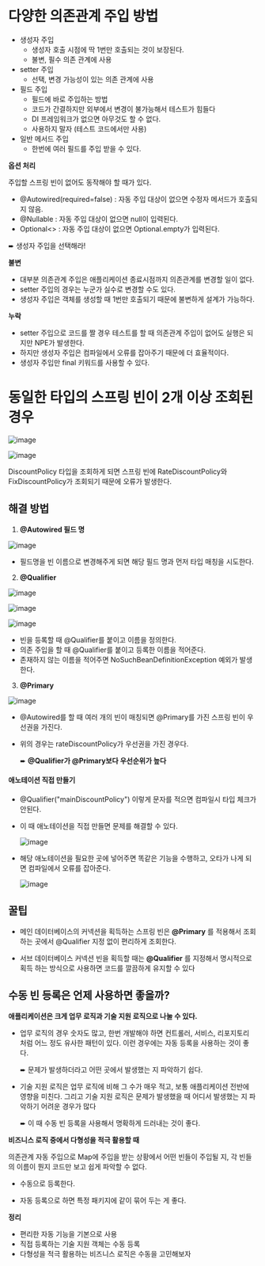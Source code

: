 # 다양한 의존관계 주입 방법

- 생성자 주입
  - 생성자 호출 시점에 딱 1번만 호출되는 것이 보장된다.
  - 불변, 필수 의존 관계에 사용
- setter 주입
  - 선택, 변경 가능성이 있는 의존 관계에 사용
- 필드 주입
  - 필드에 바로 주입하는 방법
  - 코드가 간결하지만 외부에서 변경이 불가능해서 테스트가 힘들다
  - DI 프레임워크가 없으면 아무것도 할 수 없다.
  - 사용하지 말자 (테스트 코드에서만 사용)
- 일반 메서드 주입
  - 한번에 여러 필드를 주입 받을 수 있다.



**옵션 처리**

주입할 스프링 빈이 없어도 동작해야 할 때가 있다.

- @Autowired(required=false) : 자동 주입 대상이 없으면 수정자 메서드가 호출되지 않음.
- @Nullable : 자동 주입 대상이 없으면 null이 입력된다.
- Optional<> : 자동 주입 대상이 없으면 Optional.empty가 입력된다.



 ➨ 생성자 주입을 선택해라!

**불변**

- 대부분 의존관계 주입은 애플리케이션 종료시점까지 의존관계를 변경할 일이 없다.
- setter 주입의 경우는 누군가 실수로 변경할 수도 있다.
- 생성자 주입은 객체를 생성할 때 1번만 호출되기 때문에 불변하게 설계가 가능하다.

**누락**

- setter 주입으로 코드를 짤 경우 테스트를 할 때 의존관계 주입이 없어도 실행은 되지만 NPE가 발생한다.
- 하지만 생성자 주입은 컴파일에서 오류를 잡아주기 때문에 더 효율적이다.
- 생성자 주입만 final 키워드를 사용할 수 있다.



# 동일한 타입의 스프링 빈이 2개 이상 조회된 경우

![image](https://user-images.githubusercontent.com/40904001/191476799-648042dc-44ce-4899-8f76-04ee6313ffbd.png)

![image](https://user-images.githubusercontent.com/40904001/191476878-06402c8b-dd80-4c73-9aed-95e788bd1771.png)

DiscountPolicy 타입을 조회하게 되면 스프링 빈에 RateDiscountPolicy와 FixDiscountPolicy가 조회되기 때문에 오류가 발생한다.

## 해결 방법

1. **@Autowired 필드 명**

![image](https://user-images.githubusercontent.com/40904001/191476384-d880773d-393c-4040-a355-e4abf567faa3.png)

- 필드명을 빈 이름으로 변경해주게 되면 해당 필드 명과 먼저 타입 매칭을 시도한다.

2. **@Qualifier**

![image](https://user-images.githubusercontent.com/40904001/191477914-a1336e96-0eb0-4b1e-baf3-f3af2a067f26.png)

![image](https://user-images.githubusercontent.com/40904001/191477972-3086ae1f-144c-49dc-86f1-87174d6635cf.png)

![image](https://user-images.githubusercontent.com/40904001/191478110-9eabe3cf-c87e-475a-9c16-c07b67bd18ab.png)

- 빈을 등록할 때 @Qualifier를 붙이고 이름을 정의한다.
- 의존 주입을 할 때 @Qualifier를 붙이고 등록한 이름을 적어준다.
- 존재하지 않는 이름을 적어주면 NoSuchBeanDefinitionException 예외가 발생한다.



3. **@Primary**

![image](https://user-images.githubusercontent.com/40904001/191478658-86d587e6-897a-4c63-9e56-0791ac2a2a4c.png)

- @Autowired를 할 때 여러 개의 빈이 매칭되면 @Primary를 가진 스프링 빈이 우선권을 가진다.

- 위의 경우는 rateDiscountPolicy가 우선권을 가진 경우다.



  ➨ **@Qualifier가 @Primary보다 우선순위가 높다**



#### 애노테이션 직접 만들기

- @Qualifier("mainDiscountPolicy") 이렇게 문자를 적으면 컴파일시 타입 체크가 안된다.

- 이 때 애노테이션을 직접 만들면 문제를 해결할 수 있다.

  ![image](https://user-images.githubusercontent.com/40904001/191481216-bbef743e-3bfb-4a59-8b74-05e68b361290.png)

- 해당 애노테이션을 필요한 곳에 넣어주면 똑같은 기능을 수행하고, 오타가 나게 되면 컴파일에서 오류를 잡아준다.

  ![image](https://user-images.githubusercontent.com/40904001/191481456-d12e7115-72c0-4612-9af0-c77cd0db096f.png)







## 꿀팁

- 메인 데이터베이스의 커넥션을 획득하는 스프링 빈은 **@Primary** 를 적용해서 조회하는 곳에서 @Qualifier 지정 없이 편리하게 조회한다.

- 서브 데이터베이스 커넥션 빈을 획득할 때는 **@Qualifier** 를 지정해서 명시적으로 획득 하는 방식으로 사용하면 코드를 깔끔하게 유지할 수 있다

  

## 수동 빈 등록은 언제 사용하면 좋을까?

**애플리케이션은 크게 업무 로직과 기술 지원 로직으로 나눌 수 있다.**

- 업무 로직의 경우 숫자도 많고, 한번 개발해야 하면 컨트롤러, 서비스, 리포지토리 처럼 어느 정도 유사한 패턴이 있다. 이런 경우에는 자동 등록을 사용하는 것이 좋다.

   ➨ 문제가 발생하더라고 어떤 곳에서 발생했는 지 파악하기 쉽다.

- 기술 지원 로직은 업무 로직에 비해 그 수가 매우 적고, 보통 애플리케이션 전반에 영향을 미친다. 그리고 기술 지원 로직은 문제가 발생했을 때 어디서 발생했는 지 파악하기 어려운 경우가 많다

   ➨ 이 때 수동 빈 등록을 사용해서 명확하게 드러내는 것이 좋다.



**비즈니스 로직 중에서 다형성을 적극 활용할 때**

의존관계 자동 주입으로 Map에 주입을 받는 상황에서 어떤 빈들이 주입될 지, 각 빈들의 이름이 뭔지 코드만 보고 쉽게 파악할 수 없다. 

- 수동으로 등록한다.

- 자동 등록으로 하면 특정 패키지에 같이 묶어 두는 게 좋다.



**정리**

- 편리한 자동 기능을 기본으로 사용
- 직접 등록하는 기술 지원 객체는 수동 등록
- 다형성을 적극 활용하는 비즈니스 로직은 수동을 고민해보자
